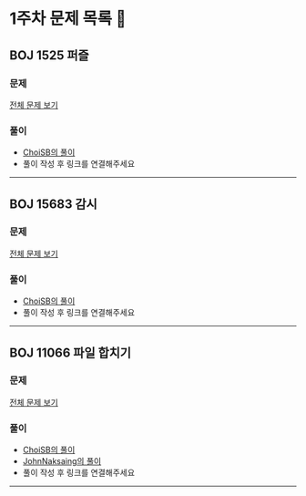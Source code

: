 # 1주차 문제 목록 📝
## BOJ 1525 퍼즐
### 문제
[전체 문제 보기](https://www.acmicpc.net/problem/1525)

### 풀이
- [ChoiSB의 풀이](https://dev-sbee.tistory.com/178)
- 풀이 작성 후 링크를 연결해주세요

___
## BOJ 15683 감시
### 문제
[전체 문제 보기](https://www.acmicpc.net/problem/15683)

### 풀이
- [ChoiSB의 풀이](https://dev-sbee.tistory.com/174)
- 풀이 작성 후 링크를 연결해주세요

___
## BOJ 11066 파일 합치기
### 문제
[전체 문제 보기](https://www.acmicpc.net/problem/11066)
### 풀이
- [ChoiSB의 풀이](https://dev-sbee.tistory.com/176)
- [JohnNaksaing의 풀이](/JohnNaksaing/boj_11066.md)
- 풀이 작성 후 링크를 연결해주세요

___
